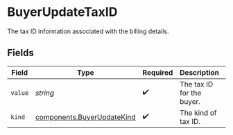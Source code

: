 # BuyerUpdateTaxID

The tax ID information associated with the billing details.


## Fields

| Field                                                                    | Type                                                                     | Required                                                                 | Description                                                              | Example                                                                  |
| ------------------------------------------------------------------------ | ------------------------------------------------------------------------ | ------------------------------------------------------------------------ | ------------------------------------------------------------------------ | ------------------------------------------------------------------------ |
| `value`                                                                  | *string*                                                                 | :heavy_check_mark:                                                       | The tax ID for the buyer.                                                | 12345678931                                                              |
| `kind`                                                                   | [components.BuyerUpdateKind](../../models/components/buyerupdatekind.md) | :heavy_check_mark:                                                       | The kind of tax ID.                                                      | gb.vat                                                                   |